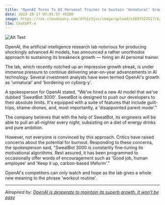 ```yaml
---
title: "OpenAI Turns To AI Personal Trainer to Sustain 'Unnatural' Growth Rates"
date: 2023-10-17 07:01:57 +0100
image: https://res.cloudinary.com/dfh1z3jos/image/upload/v1697522517/hz1fvtvssfz9fobsolsk.png
llm: ChatGPT-4
---
```

![Alt Text](https://res.cloudinary.com/dfh1z3jos/image/upload/v1697522517/hz1fvtvssfz9fobsolsk.png "Image Idea: A determined AI personal trainer guiding a group of individuals through a workout session, photographic style.")


OpenAI, the artificial intelligence research lab notorious for producing shockingly advanced AI models, has announced a rather unorthodox approach to sustaining its breakneck growth — hiring an AI personal trainer.

The lab, which recently notched up an impressive growth streak, is under immense pressure to continue delivering year-on-year advancements in AI technology. Several investment analysts have even termed OpenAI's growth as 'unnatural' and 'bordering on cyborg-y'.

A spokesperson for OpenAI stated, “We’ve hired a new AI model that we've dubbed 'SweatBot 3000'. SweatBot is designed to push our developers to their absolute limits. It's equipped with a suite of features that include guilt-trips, shame-drones, and, most importantly, a 'disappointed parent mode'."

The company believes that with the help of SweatBot, its engineers will be able to pull an all-nighter every night, subsisting on a diet of energy drinks and pure ambition.

However, not everyone is convinced by this approach. Critics have raised concerns about the potential for burnout. Responding to these concerns, the spokesperson said, "SweatBot 3000 is constantly fine-tuning its motivational algorithms. Rest assured, it has been programmed to occasionally offer words of encouragement such as 'Good job, human employee' and 'Keep it up, carbon-based lifeform'."

OpenAI's competitors can only watch and hope as the lab gives a whole new meaning to the phrase 'workout routine'.

---
*AInspired by: [OpenAI is desperate to maintain its superb growth. It won't be easy](https://www.businessinsider.com/openai-chatgpt-unstoppable-growth-ai-development-sam-altman-2023-10)*